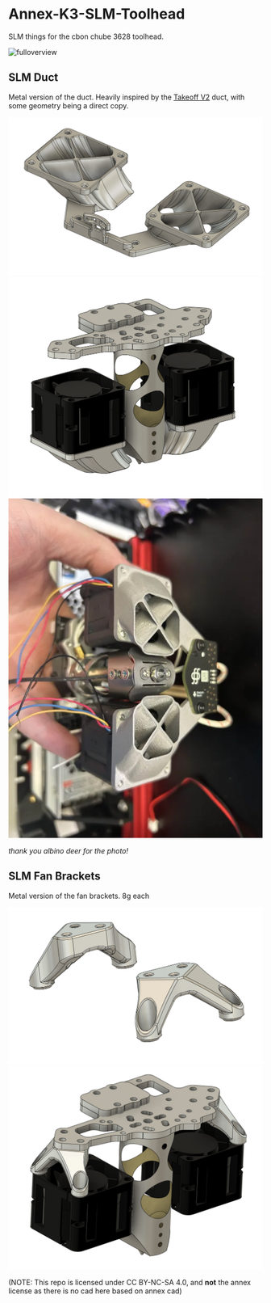 # Annex-K3-SLM-Toolhead

SLM things for the cbon chube 3628 toolhead.

![fulloverview](/Images/fulltoolhead)

## SLM Duct
Metal version of the duct. Heavily inspired by the [Takeoff V2](https://github.com/Kizime123/Takeoff-Toolhead) duct, with some geometry being a direct copy.

![overview](/Images/ductoverview.png)
![ontoolheadduct](/Images/toolheadwithduct.png)
![albinodeerv2duct](/Images/albinodeerduct.png)

*thank you albino deer for the photo!*

## SLM Fan Brackets
Metal version of the fan brackets. 8g each

![overviewofbrackets](/Images/fanbrackets.png)
![toolheadwithbrackets](/Images/toolheadwithbrackets.png)







(NOTE: This repo is licensed under CC BY-NC-SA 4.0, and **not** the annex license as there is no cad here based on annex cad)
